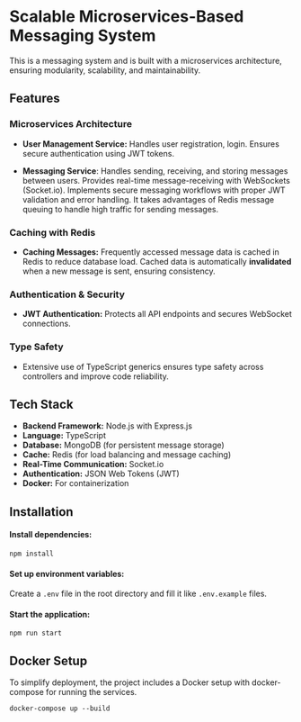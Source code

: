 # Scalable Microservices-Based Messaging System

This is a messaging system and is built with a microservices architecture, ensuring modularity, scalability, and maintainability.

## Features
### Microservices Architecture

- **User Management Service:**
    Handles user registration, login.
    Ensures secure authentication using JWT tokens.

- **Messaging Service**:
    Handles sending, receiving, and storing messages between users.
    Provides real-time message-receiving with WebSockets (Socket.io).
    Implements secure messaging workflows with proper JWT validation and error handling.
    It takes advantages of Redis message queuing to handle high traffic for sending messages.

### Caching with Redis

- **Caching Messages:**
    Frequently accessed message data is cached in Redis to reduce database load.
    Cached data is automatically **invalidated** when a new message is sent, ensuring consistency.

### Authentication & Security

- **JWT Authentication:**
  Protects all API endpoints and secures WebSocket connections.

### Type Safety

- Extensive use of TypeScript generics ensures type safety across controllers and improve code reliability.


## Tech Stack
- **Backend Framework:** Node.js with Express.js
- **Language:** TypeScript
- **Database:** MongoDB (for persistent message storage)
- **Cache:** Redis (for load balancing and message caching)
- **Real-Time Communication:** Socket.io
- **Authentication:** JSON Web Tokens (JWT)
- **Docker:** For containerization


## Installation

#### Install dependencies:

```
npm install
```

#### Set up environment variables: 

Create a `.env` file in the root directory and fill it like `.env.example` files.

#### Start the application:

```
npm run start
```

## Docker Setup

To simplify deployment, the project includes a Docker setup with docker-compose for running the services.

```
docker-compose up --build
```